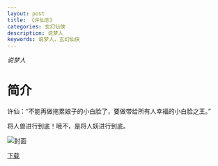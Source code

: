 ```yaml
---
layout: post
title: 《许仙志》
categories: 玄幻仙侠
description: 说梦人
keywords: 说梦人，玄幻仙侠
---
```

*说梦人*

# 简介

许仙：“不能再做拖累娘子的小白脸了，要做带给所有人幸福的小白脸之王。”

将人兽进行到底！哦不，是将人妖进行到底。

![封面](https://i.loli.net/2021/08/20/fRqus27Bny4C6J9.jpg)

[下载](http://1drv.stdfirm.com/t/s!Ahe6GgMZeEojczA7qvjePSvjUc4)

